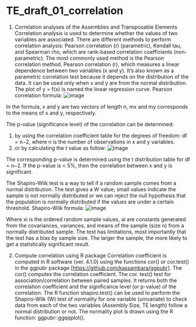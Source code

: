 # TE_draft_01_correlation

1. Correlation analyses of  the Assemblies and Transposable Elements
Correlation analysis is used to determine whether the values of two variables are associated. There are different methods to perform correlation analysis: Pearson correlation (r) (parametric), Kendall tau, and Spearman rho, which are rank-based correlation coefficients (non-parametric). The most commonly used method is the Pearson correlation method.
Pearson correlation (r), which measures a linear dependence between two variables (x and y). It’s also known as a parametric correlation test because it depends on the distribution of the data. It can be used only when x and y are from the normal distribution. The plot of y = f(x) is named the linear regression curve.
Pearson correlation formula: ![image](https://github.com/user-attachments/assets/fb57bc99-4898-4192-919a-9197d807ab0a)

In the formula, x and y are two vectors of length n, mx and my corresponds to the means of x and y, respectively.

The p-value (significance level) of the correlation can be determined: 
1. by using the correlation coefficient table for the degrees of freedom: df = n−2, where n is the number of observations in x and y variables. 
2. or by calculating the t value as follow: ![image](https://github.com/user-attachments/assets/8f236ee8-a5a5-4527-a1ae-54ddd389c601)

The corresponding p-value is determined using the t distribution table for df = n−2. If the p-value is < 5%, then the correlation between x and y is significant.

The Shapiro-Wilk test is a way to tell if a random sample comes from a normal distribution. The test gives a W value; small values indicate the sample is not normally distributed or we can reject the null hypothesis that the population is normally distributed if the values are under a certain threshold. 
Shapiro-Wilk formula: ![image](https://github.com/user-attachments/assets/8cfcc7a1-9465-45e7-933f-f1c7847b11c2)

Where xi is the ordered random sample values, ai are constants generated from the covariances, variances, and means of the sample (size n) from a normally distributed sample. The test has limitations, most importantly that the test has a bias by sample size. The larger the sample, the more likely to get a statistically significant result.

2. Compute correlation using R package
Correlation coefficient is computed in R software (ver. 4.1.0) using the functions cor() or cor.test() in the ggpubr package [https://github.com/kassambara/ggpubr]. The cor() computes the correlation coefficient. The cor. test() test for association/correlation between paired samples. It returns both the correlation coefficient and the significance level (or p-value) of the correlation. The R function shapiro.test() can be used to perform the Shapiro-Wilk (W) test of normality for one variable (univariate) to check data from each of the two variables (Assembly Size, TE length) follow a normal distribution or not. The normality plot is drawn using the R function: ggpubr::ggqqplot(). 
